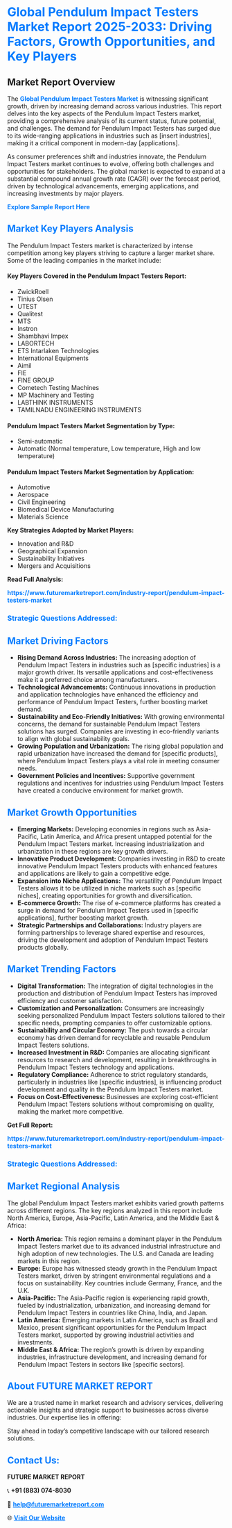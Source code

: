 <h1 style="color: #007BFF;">Global Pendulum Impact Testers Market Report 2025-2033: Driving Factors, Growth Opportunities, and Key Players</h1>

<section id="overview">
<h2>Market Report Overview</h2>
<p>The <a href="https://www.futuremarketreport.com/industry-report/pendulum-impact-testers-market" style="color: #007BFF; text-decoration: none;"><strong>Global Pendulum Impact Testers Market</strong></a> is witnessing significant growth, driven by increasing demand across various industries. This report delves into the key aspects of the Pendulum Impact Testers market, providing a comprehensive analysis of its current status, future potential, and challenges. The demand for Pendulum Impact Testers has surged due to its wide-ranging applications in industries such as [insert industries], making it a critical component in modern-day [applications].</p>
<p>As consumer preferences shift and industries innovate, the Pendulum Impact Testers market continues to evolve, offering both challenges and opportunities for stakeholders. The global market is expected to expand at a substantial compound annual growth rate (CAGR) over the forecast period, driven by technological advancements, emerging applications, and increasing investments by major players.</p>
</section>

<section id="overview">
<p><a href="https://www.futuremarketreport.com/request-sample/reportId=92203" style="color: #007BFF; text-decoration: none;"><strong>Explore Sample Report Here</strong></a></p>
</section>

<section id="key-players">
<h2 style="color: #007BFF;">Market Key Players Analysis</h2>
<p>The Pendulum Impact Testers market is characterized by intense competition among key players striving to capture a larger market share. Some of the leading companies in the market include:</p>
<h4>Key Players Covered in the Pendulum Impact Testers Report:</h4>
<ul><li>ZwickRoell</li><li>Tinius Olsen</li><li>UTEST</li><li>Qualitest</li><li>MTS</li><li>Instron</li><li>Shambhavi Impex</li><li>LABORTECH</li><li>ETS Intarlaken Technologies</li><li>International Equipments</li><li>Aimil</li><li>FIE</li><li>FINE GROUP</li><li>Cometech Testing Machines</li><li>MP Machinery and Testing</li><li>LABTHINK INSTRUMENTS</li><li>TAMILNADU ENGINEERING INSTRUMENTS</li></ul>
<h4>Pendulum Impact Testers Market Segmentation by Type:</h4>
<ul><li>Semi-automatic</li><li>Automatic (Normal temperature, Low temperature, High and low temperature)</li></ul>

<h4>Pendulum Impact Testers Market Segmentation by Application:</h4>
<ul><li>Automotive</li><li>Aerospace</li><li>Civil Engineering</li><li>Biomedical Device Manufacturing</li><li>Materials Science</li></ul>
<p><strong>Key Strategies Adopted by Market Players:</strong></p>
<ul>
<li>Innovation and R&D</li>
<li>Geographical Expansion</li>
<li>Sustainability Initiatives</li>
<li>Mergers and Acquisitions</li>
</ul>
</section>

<section>
<p><strong>Read Full Analysis: </strong></p><a href="https://www.futuremarketreport.com/industry-report/pendulum-impact-testers-market" style="color: #007BFF; text-decoration: none;"><strong>https://www.futuremarketreport.com/industry-report/pendulum-impact-testers-market</strong></a>
<h3 style="color: #007BFF;">Strategic Questions Addressed:</h3>
</section>

<section id="driving-factors">
<h2 style="color: #007BFF;">Market Driving Factors</h2>
<ul>
<li><strong>Rising Demand Across Industries:</strong> The increasing adoption of Pendulum Impact Testers in industries such as [specific industries] is a major growth driver. Its versatile applications and cost-effectiveness make it a preferred choice among manufacturers.</li>
<li><strong>Technological Advancements:</strong> Continuous innovations in production and application technologies have enhanced the efficiency and performance of Pendulum Impact Testers, further boosting market demand.</li>
<li><strong>Sustainability and Eco-Friendly Initiatives:</strong> With growing environmental concerns, the demand for sustainable Pendulum Impact Testers solutions has surged. Companies are investing in eco-friendly variants to align with global sustainability goals.</li>
<li><strong>Growing Population and Urbanization:</strong> The rising global population and rapid urbanization have increased the demand for [specific products], where Pendulum Impact Testers plays a vital role in meeting consumer needs.</li>
<li><strong>Government Policies and Incentives:</strong> Supportive government regulations and incentives for industries using Pendulum Impact Testers have created a conducive environment for market growth.</li>
</ul>
</section>

<section id="growth-opportunities">
<h2 style="color: #007BFF;">Market Growth Opportunities</h2>
<ul>
<li><strong>Emerging Markets:</strong> Developing economies in regions such as Asia-Pacific, Latin America, and Africa present untapped potential for the Pendulum Impact Testers market. Increasing industrialization and urbanization in these regions are key growth drivers.</li>
<li><strong>Innovative Product Development:</strong> Companies investing in R&D to create innovative Pendulum Impact Testers products with enhanced features and applications are likely to gain a competitive edge.</li>
<li><strong>Expansion into Niche Applications:</strong> The versatility of Pendulum Impact Testers allows it to be utilized in niche markets such as [specific niches], creating opportunities for growth and diversification.</li>
<li><strong>E-commerce Growth:</strong> The rise of e-commerce platforms has created a surge in demand for Pendulum Impact Testers used in [specific applications], further boosting market growth.</li>
<li><strong>Strategic Partnerships and Collaborations:</strong> Industry players are forming partnerships to leverage shared expertise and resources, driving the development and adoption of Pendulum Impact Testers products globally.</li>
</ul>
</section>

<section id="trending-factors">
<h2 style="color: #007BFF;">Market Trending Factors</h2>
<ul>
<li><strong>Digital Transformation:</strong> The integration of digital technologies in the production and distribution of Pendulum Impact Testers has improved efficiency and customer satisfaction.</li>
<li><strong>Customization and Personalization:</strong> Consumers are increasingly seeking personalized Pendulum Impact Testers solutions tailored to their specific needs, prompting companies to offer customizable options.</li>
<li><strong>Sustainability and Circular Economy:</strong> The push towards a circular economy has driven demand for recyclable and reusable Pendulum Impact Testers solutions.</li>
<li><strong>Increased Investment in R&D:</strong> Companies are allocating significant resources to research and development, resulting in breakthroughs in Pendulum Impact Testers technology and applications.</li>
<li><strong>Regulatory Compliance:</strong> Adherence to strict regulatory standards, particularly in industries like [specific industries], is influencing product development and quality in the Pendulum Impact Testers market.</li>
<li><strong>Focus on Cost-Effectiveness:</strong> Businesses are exploring cost-efficient Pendulum Impact Testers solutions without compromising on quality, making the market more competitive.</li>
</ul>
</section>

<section>
<p><strong>Get Full Report: </strong></p><a href="https://www.futuremarketreport.com/industry-report/pendulum-impact-testers-market" style="color: #007BFF; text-decoration: none;"><strong>https://www.futuremarketreport.com/industry-report/pendulum-impact-testers-market</strong></a>
<h3 style="color: #007BFF;">Strategic Questions Addressed:</h3>
</section>


<section id="regional-analysis">
<h2 style="color: #007BFF;">Market Regional Analysis</h2>
<p>The global Pendulum Impact Testers market exhibits varied growth patterns across different regions. The key regions analyzed in this report include North America, Europe, Asia-Pacific, Latin America, and the Middle East & Africa:</p>
<ul>
<li><strong>North America:</strong> This region remains a dominant player in the Pendulum Impact Testers market due to its advanced industrial infrastructure and high adoption of new technologies. The U.S. and Canada are leading markets in this region.</li>
<li><strong>Europe:</strong> Europe has witnessed steady growth in the Pendulum Impact Testers market, driven by stringent environmental regulations and a focus on sustainability. Key countries include Germany, France, and the U.K.</li>
<li><strong>Asia-Pacific:</strong> The Asia-Pacific region is experiencing rapid growth, fueled by industrialization, urbanization, and increasing demand for Pendulum Impact Testers in countries like China, India, and Japan.</li>
<li><strong>Latin America:</strong> Emerging markets in Latin America, such as Brazil and Mexico, present significant opportunities for the Pendulum Impact Testers market, supported by growing industrial activities and investments.</li>
<li><strong>Middle East & Africa:</strong> The region’s growth is driven by expanding industries, infrastructure development, and increasing demand for Pendulum Impact Testers in sectors like [specific sectors].</li>
</ul>
</section>

<footer>
<h2 style="color: #007BFF;">About FUTURE MARKET REPORT</h2>
<p>We are a trusted name in market research and advisory services, delivering actionable insights and strategic support to businesses across diverse industries. Our expertise lies in offering:</p>

<p>Stay ahead in today’s competitive landscape with our tailored research solutions.</p>

<h2 style="color: #007BFF;">Contact Us:</h2>
<p><strong>FUTURE MARKET REPORT</strong></p>
<p>📞 <strong>+91 (883) 074-8030</strong></p>
<p>📧 <strong><a href="mailto:help@futuremarketreport.com" style="color: #007BFF;">help@futuremarketreport.com</a></strong></p>
<p>🌐 <strong><a href="https://www.futuremarketreport.com/" style="color: #007BFF;">Visit Our Website</a></strong></p>
</footer>